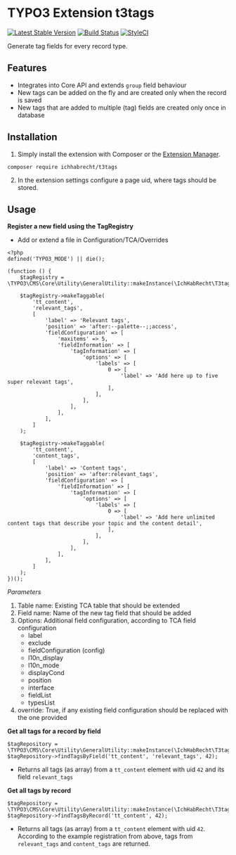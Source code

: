 # TYPO3 Extension t3tags

[![Latest Stable Version](https://img.shields.io/packagist/v/ichhabrecht/t3tags.svg)](https://packagist.org/packages/ichhabrecht/t3tags)
[![Build Status](https://img.shields.io/travis/IchHabRecht/t3tags/master.svg)](https://travis-ci.org/IchHabRecht/t3tags)
[![StyleCI](https://styleci.io/repos/174751542/shield?branch=master)](https://styleci.io/repos/174751542)

Generate tag fields for every record type.

## Features

- Integrates into Core API and extends `group` field behaviour
- New tags can be added on the fly and are created only when the record is saved
- New tags that are added to multiple (tag) fields are created only once in database

## Installation

1. Simply install the extension with Composer or the [Extension Manager](https://extensions.typo3.org/extension/t3tags/).

`composer require ichhabrecht/t3tags`

2. In the extension settings configure a page uid, where tags should be stored.

## Usage

**Register a new field using the TagRegistry**

- Add or extend a file in Configuration/TCA/Overrides

```
<?php
defined('TYPO3_MODE') || die();

(function () {
    $tagRegistry = \TYPO3\CMS\Core\Utility\GeneralUtility::makeInstance(\IchHabRecht\T3tags\Configuration\TagRegistry::class);

    $tagRegistry->makeTaggable(
        'tt_content',
        'relevant_tags',
        [
            'label' => 'Relevant tags',
            'position' => 'after:--palette--;;access',
            'fieldConfiguration' => [
                'maxitems' => 5,
                'fieldInformation' => [
                    'tagInformation' => [
                        'options' => [
                            'labels' => [
                                0 => [
                                    'label' => 'Add here up to five super relevant tags',
                                ],
                            ],
                        ],
                    ],
                ],
            ],
        ]
    );

    $tagRegistry->makeTaggable(
        'tt_content',
        'content_tags',
        [
            'label' => 'Content tags',
            'position' => 'after:relevant_tags',
            'fieldConfiguration' => [
                'fieldInformation' => [
                    'tagInformation' => [
                        'options' => [
                            'labels' => [
                                0 => [
                                    'label' => 'Add here unlimited content tags that describe your topic and the content detail',
                                ],
                            ],
                        ],
                    ],
                ],
            ],
        ]
    );
})();
```

*Parameters*

1. Table name: Existing TCA table that should be extended
2. Field name: Name of the new tag field that should be added
3. Options: Additional field configuration, according to TCA field configuration
    - label
    - exclude
    - fieldConfiguration (config)
    - l10n_display
    - l10n_mode
    - displayCond
    - position
    - interface
    - fieldList
    - typesList
4. override: True, if any existing field configuration should be replaced with the one provided

**Get all tags for a record by field**

```
$tagRepository = \TYPO3\CMS\Core\Utility\GeneralUtility::makeInstance(\IchHabRecht\T3tags\Domain\Repository\TagRepository::class);
$tagRepository->findTagsByField('tt_content', 'relevant_tags', 42);
```

- Returns all tags (as array) from a `tt_content` element with uid `42` and its field `relevant_tags`

**Get all tags by record**

```
$tagRepository = \TYPO3\CMS\Core\Utility\GeneralUtility::makeInstance(\IchHabRecht\T3tags\Domain\Repository\TagRepository::class);
$tagRepository->findTagsByRecord('tt_content', 42);
```

- Returns all tags (as array) from a `tt_content` element with uid `42`. According to the example registration from above, tags from `relevant_tags` and `content_tags` are returned.
